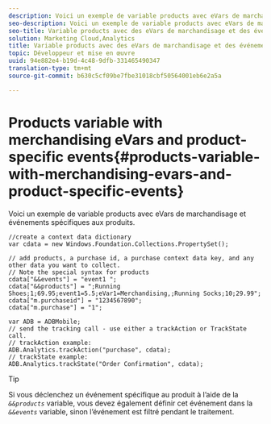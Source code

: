 ```yaml
---
description: Voici un exemple de variable products avec eVars de marchandisage et événements spécifiques aux produits.
seo-description: Voici un exemple de variable products avec eVars de marchandisage et événements spécifiques aux produits.
seo-title: Variable products avec des eVars de marchandisage et des événements spécifiques à un produit
solution: Marketing Cloud,Analytics
title: Variable products avec des eVars de marchandisage et des événements spécifiques à un produit
topic: Développeur et mise en œuvre
uuid: 94e882e4-b19d-4c48-9dfb-331465490347
translation-type: tm+mt
source-git-commit: b630c5cf09be7fbe31018cbf50564001eb6e2a5a

---
```



# Products variable with merchandising eVars and product-specific events{#products-variable-with-merchandising-evars-and-product-specific-events}

Voici un exemple de variable products avec eVars de marchandisage et événements spécifiques aux produits.

```
//create a context data dictionary 
var cdata = new Windows.Foundation.Collections.PropertySet(); 
  
// add products, a purchase id, a purchase context data key, and any other data you want to collect. 
// Note the special syntax for products 
cdata["&&events"] = "event1 "; 
cdata["&&products"] = ";Running Shoes;1;69.95;event1=5.5;eVar1=Merchandising,;Running Socks;10;29.99"; 
cdata["m.purchaseid"] = "1234567890"; 
cdata["m.purchase"] = "1"; 
  
var ADB = ADBMobile; 
// send the tracking call - use either a trackAction or TrackState call. 
// trackAction example: 
ADB.Analytics.trackAction("purchase", cdata); 
// trackState example: 
ADB.Analytics.trackState("Order Confirmation", cdata);
```

>[!TIP]
>
>Si vous déclenchez un événement spécifique au produit à l’aide de la *`&&products`* variable, vous devez également définir cet événement dans la *`&&events`* variable, sinon l’événement est filtré pendant le traitement.

